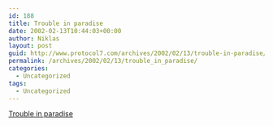 ```yaml
---
id: 188
title: Trouble in paradise
date: 2002-02-13T10:44:03+00:00
author: Niklas
layout: post
guid: http://www.protocol7.com/archives/2002/02/13/trouble-in-paradise/
permalink: /archives/2002/02/13/trouble_in_paradise/
categories:
  - Uncategorized
tags:
  - Uncategorized
---
```

<div class='microid-73aee373ef901b457ec45be4328e4ee4d864087f'>
  <p>
    <a href="http://zdnet.com.com/2100-1104-835247.html">Trouble in paradise</a>
  </p>
</div>